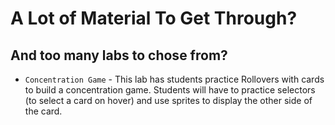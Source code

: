 # A Lot of Material To Get Through?
## And too many labs to chose from?

+ `Concentration Game` - This lab has students practice Rollovers with cards to build a concentration game. Students will have to practice selectors (to select a card on hover) and use sprites to display the other side of the card.


